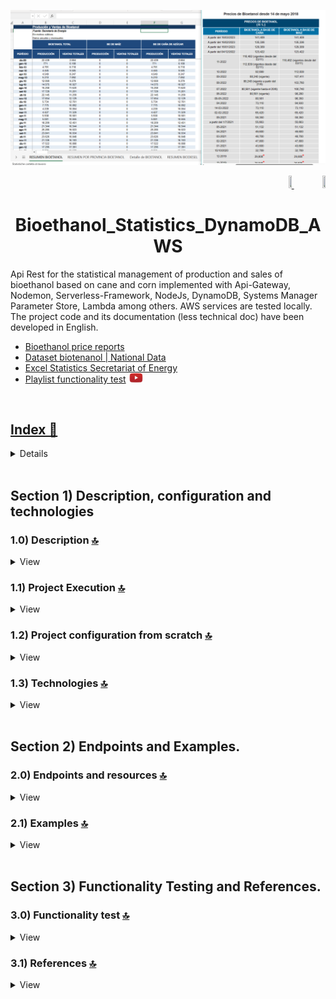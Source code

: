 ![Index app](https://github.com/andresWeitzel/Api_Bioetanol_Estadisticas_DynamoDB_AWS/blob/master/doc/datos/bioetanolTablas.png)

<p align="right">
     <a href="https://github.com/andresWeitzel/Api_Bioetanol_Estadisticas_DynamoDB_AWS/blob/master/translation/README.es.md" target="_blank">
       <img src="https://github.com/andresWeitzel/Api_Bioetanol_Estadisticas_DynamoDB_AWS/blob/master/doc/assets/translation/arg-flag.jpg" width="10%" height="10%" />
   </a>
    <a href="https://github.com/andresWeitzel/Api_Bioetanol_Estadisticas_DynamoDB_AWS/blob/master/README.md" target="_blank">
       <img src="https://github.com/andresWeitzel/Api_Bioetanol_Estadisticas_DynamoDB_AWS/blob/master/doc/assets/translation/eeuu-flag.jpg" width="10%" height="10%" />
   </a>
</p>

<div align="center">

# Bioethanol\_Statistics\_DynamoDB\_AWS

</div>

Api Rest for the statistical management of production and sales of bioethanol based on cane and corn implemented with Api-Gateway, Nodemon, Serverless-Framework, NodeJs, DynamoDB, Systems Manager Parameter Store, Lambda among others. AWS services are tested locally. The project code and its documentation (less technical doc) have been developed in English.

*   [Bioethanol price reports](https://glp.se.gob.ar/biocombustible/reporte_precios_bioetanol.php)
*   [Dataset biotenanol | National Data](https://www.datos.gob.ar/dataset/energia-estadisticas-biodiesel-bioetanol)
*   [Excel Statistics Secretariat of Energy](https://view.officeapps.live.com/op/view.aspx?src=http%3A%2F%2Fwww.energia.gob.ar%2Fcontenidos%2Farchivos%2FReorganizacion%2Finformacion_del_mercado%2Fmercado_hydrocarburos%2Fbio%2Festatisticas_biocombustibles.xls\&wdOrigin=BROWSELINK)
*   [Playlist functionality test](https://www.youtube.com/playlist?list=PLCl11UFjHurDt4nwIAFwH0FTX5hvPl5re) <a href="https://www.youtube.com/playlist?list=PLCl11UFjHurDt4nwIAFwH0FTX5hvPl5re" target="_blank"> <img src="./doc/assets/img/youtube-logo.png" width="5%" height="5%" />

<br>

## Index 📜

<details>
  <summary> View </summary>

  <br>

### Section 1) Description, configuration and technologies

*   [1.0) Project Description.](#10-description-)
*   [1.1) Project Execution.](#11-project-execution-)
*   [1.2) Project configuration from scratch](#12-project-configuration-from-scratch-)
*   [1.3) Technologies.](#13-technologies-)

### Section 2) Endpoints and Examples

*   [2.0) EndPoints and resources.](#20-endpoints-and-resources-)
*   [2.1) Examples.](#21-examples-)

### Section 3) Functionality Testing and References

*   [3.0) Functionality test.](#30-functionality-test-)
*   [3.1) References.](#31-references-)

<br>

</details>

<br>

## Section 1) Description, configuration and technologies

### 1.0) Description [🔝](#index-)

<details>
   <summary>View</summary>

  <br>

Api Rest for the statistical management of the production and marketing of bioethanol based on cane and corn. For its main architecture, all dynamo operations are covered through modularized helpers, endpoints through controllers, enumerations are used, etc. All necessary CRUD operations are also applied, as well as validations of credentials, tokens, headers, body, etc. for each endpoint of each table. The dynamodb tables involved are bioethanolPrices, bioethanolTotal, and bioethanolTypes.
`Important`: There are security alerts from dependabot that were closed as they point to the "serverless-dynamodb-local" plugin. Do not apply security patches to that plugin, as version `^1.0.2` has problems creating tables and running the dynamo service. It is recommended to keep the latest stable version `^0.2.40` with the security alerts generated.

<br>

</details>

### 1.1) Project Execution [🔝](#index-)

<details>
   <summary>View</summary>

*   We create a work environment through some IDE, we may or may not create a root folder for the project, we position ourselves on it

```git
cd 'projectRootName'
```

*   Once a work environment has been created, we clone the project

```git
git clone https://github.com/andresWeitzel/Api_Bioetanol_Estadisticas_DynamoDB_AWS
```

*   We position ourselves on the project

```git
cd 'projectName'
```

*   We install the latest LTS version of [Nodejs(v18)](https://nodejs.org/en/download)
*   We install the Serverless Framework globally if we have not already done so

```git
npm install -g serverless
```

*   We verify the version of Serverless installed

```git
sls -v
```

*   We install all the necessary packages

```git
npm i
```

*   `Important`: There are security alerts from dependabot that were closed as they point to the "serverless-dynamodb-local" plugin. Do not apply security patches to that plugin, as version `^1.0.2` has problems creating tables and running the dynamo service. It is recommended to keep the latest stable version `^0.2.40` with the security alerts generated.
*   For simplification purposes, the file for ssm variables (serverless\_ssm.yml) is included. It is recommended not to include or change credentials, token, etc.
*   The following script configured in the project's package.json is responsible for
    *   Lift serverless-offline ("serverless-offline")
    *   run serverless-offline ("start")
    *   run nodemon and serverless ("start:dev")
    *   format all js and ts files with prettier ("format-prettier")
    *   format all .md files with remark ("format-remark")
    *   etc.
    ```git
         "serverless-offline": "sls offline start",
         "start": "npm run serverless-offline",
         "start:dev": "nodemon -e js,ts,yml,json --exec \"sls offline start\"",
         "format-prettier": "prettier --write \"{src,test}/**/*.{js,ts}\"",
         "check": "remark . --quiet --frail",
         "format-remark": "remark . --quiet --frail --output",
         "format-md": "remark . --output"
    ```
    *   We run the app from terminal.
    ```git
    npm run start
    ```
    *   We run the app with nodemon to auto detect changes from the server.
```git
npm run start:dev
```

*   `Important`: It is possible that there are other previous steps that have not been included due to synchronization between docs in relation to development. Please open a conversation thread within the 'Issues' section of the project.

<br>

</details>

### 1.2) Project configuration from scratch [🔝](#index-)

<details>
<summary>View</summary>

<br>

*   We create a work environment through some IDE, we may or may not create a root folder for the project, we position ourselves on it

```git
cd 'projectRootName'
```

*   Once a work environment has been created, we clone the project

```git
git clone https://github.com/andresWeitzel/Api_Bioetanol_Estadisticas_DynamoDB_AWS
```

*   We position ourselves on the project

```git
cd 'projectName'
```

*   We install the latest LTS version of [Nodejs(v18)](https://nodejs.org/en/download)
*   We install the Serverless Framework globally if we have not already done so

```git
npm install -g serverless
```

*   We verify the version of Serverless installed

```git
sls -v
```

*   We initialize a serverles template

```git
serverless create --template aws-nodejs
```

*   We initialize an npm project

```git
npm init -y
```

*   We install serverless offline

```git
npm i serverless-offline --save-dev
```

*   We add the plugin inside the serverless.yml

```yml
plugins:
   - serverless-offline
```

*   We install serverless ssm

```git
npm i serverless-offline-ssm --save-dev
```

*   We add the plugin inside the serverless.yml

```yml
plugins:
   - serverless-offlline-ssm
```

*   We install the plugin to use dynamodb locally (Not the dynamoDB service, this is configured in the files within .dynamodb).
*   `Important`: There are security alerts from dependabot that were closed as they point to the "serverless-dynamodb-local" plugin. Do not apply security patches to that plugin, as version `^1.0.2` has problems creating tables and running the dynamo service. It is recommended to keep the latest stable version `^0.2.40` with the security alerts generated.

```git
npm install serverless-dynamodb-local --save-dev
```

*   We add the plugin inside the serverless.yml

```yml
plugins:
   - serverless-dynamodb-local
```

*   We install the dynamodb client sdk for the necessary db operations

```git
npm install @aws-sdk/client-dynamodb
```

*   We install the dynamodb sdk lib for the necessary db operations

```git
npm i @aws-sdk/lib-dynamodb
```

*   We will modify the initial template for the standardized configs.
    *   We replaced the initial serverless.yml template with the following one as the base model (change name, etc)...

```yml

service: name

frameworkVersion: '3'

provider:
   name: aws
   runtime: nodejs12.x
   stage: dev
   region: us-west-1
   memorySize: 512
   timeout: 10

plugins:
     - serverless-dynamodb-local
     - serverless-offline-ssm
     - serverless-offline

functions:
   Hello:
     handler: handler.hello

custom:
   serverless-offline:
     httpPort: 4000
     lambdaPort: 4002
   serverless-offline-ssm:
     stages:
       -dev
   dynamodb:
     stages:
       -dev
```

*   We install prettier for indentations

```git
npm i prettier --save
```

*   We install node-input-validator to validate attributes in requests, class objects, etc.

```git
npm i node-input-validator --save
```

*   We must download the .jar along with its config to run the dynamodb service. [Download here](https://docs.aws.amazon.com/amazondynamodb/latest/developerguide/DynamoDBLocal.DownloadingAndRunning.html#DynamoDBLocal.DownloadingAndRunning.title)
*   Once the .jar has been downloaded in .tar format, we decompress and copy all its contents into the `.dynamodb` folder.
*   We install the dependency for the execution of scripts in parallel

```git
npm i --save-dev concurrently
```

*   The following script configured in the project's package.json is responsible for
    Raise serverless-offline (serverless-offline)

```git
  "scripts": {
    "serverless-offline": "sls offline start",
    "start": "npm run serverless-offline"
  },
```

*   We run the app from terminal.

```git
npm start
```

*   We should expect a console output with the following services raised when the previous command is executed

```git
> crud-amazon-dynamodb-aws@1.0.0 start
> npm run serverless-offline

> crud-amazon-dynamodb-aws@1.0.0 serverless-offline
> sls offline start

serverless-offline-ssm checking serverless version 3.31.0.
Dynamodb Local Started, Visit: http://localhost:8000/shell
DynamoDB - created table xxxx

etc.....
```

*   We already have a functional app with an initial structure defined by Serverless-Framework. The application is deployed at http://localhost:4002 and we can test the endpoint declared in the serverless from postman
*   `Clarification`: The rest of the modifications applied to the initial template are not described due to document simplification issues. For more information consult See the [Serverless-framework](https://www.serverless.com/) tutorial for using services, plugins, etc.

<br>

</details>

### 1.3) Technologies [🔝](#index-)

<details>
   <summary>View</summary>

  <br>

| **Technologies** | **Version** | **Purpose** |
| ------------- | ------------- | ------------- |
| [SDK](https://www.serverless.com/framework/docs/guides/sdk/) | 4.3.2 | Automatic Module Injection for Lambdas |
| [Serverless Framework Core v3](https://www.serverless.com//blog/serverless-framework-v3-is-live) | 3.23.0 | Core Services AWS |
| [Serverless Plugin](https://www.serverless.com/plugins/) | 6.2.2 | Libraries for Modular Definition |
| [Systems Manager Parameter Store (SSM)](https://docs.aws.amazon.com/systems-manager/latest/userguide/systems-manager-parameter-store.html) | 3.0 | Management of Environment Variables |
| [Amazon Api Gateway](https://docs.aws.amazon.com/apigateway/latest/developerguide/welcome.html) | 2.0 | API Manager, Authentication, Control and Processing |
| [NodeJS](https://nodejs.org/en/) | 14.18.1 | JS Library |
| [VSC](https://code.visualstudio.com/docs) | 1.72.2 | IDE |
| [Postman](https://www.postman.com/downloads/) | 10.11 | Http Client |
| [CMD](https://learn.microsoft.com/en-us/windows-server/administration/windows-commands/cmd) | 10 | Command Prompt for command line |
| [Git](https://git-scm.com/downloads) | 2.29.1 | Version Control |

</br>

| **Plugin** | **Description** |
| ------------- | ------------- |
| [Serverless Plugin](https://www.serverless.com/plugins/) | Libraries for Modular Definition |
| [serverless-offline](https://www.npmjs.com/package/serverless-offline) | This serverless plugin emulates AWS λ and API Gateway on-premises |
| [serverless-offline-ssm](https://www.npmjs.com/package/serverless-offline-ssm) | finds environment variables that match the SSM parameters at build time and replaces them from a file |

</br>

### VSC Extensions Implemented.

| **Extension** |
| ------------- |
| Prettier - Code formatter |
| YAML - Autoformatter .yml (alt+shift+f) |
| GitLens - Tracking changes |
| Serverless Framework - Autocompleted with snippets |
| Tabnine - AI Autocomplete |
| Others |

<br>

</details>

<br>

## Section 2) Endpoints and Examples.

### 2.0) Endpoints and resources [🔝](#index-)

<details>
   <summary>View</summary>

<br>

</details>

### 2.1) Examples [🔝](#index-)

<details>
   <summary>View</summary>
   //check

<br>

</details>

<br>

## Section 3) Functionality Testing and References.

### 3.0) Functionality test [🔝](#index-)

<details>
   <summary>View</summary>

<br>

</details>

### 3.1) References [🔝](#index-)

<details>
   <summary>View</summary>

  <br>

#### Dynamodb installation

*   [DynamoDB on local executable](https://cloudkatha.com/how-to-install-dynamodb-locally-on-windows-10/#:~:text=How%20to%20Install%20DynamoDB%20Locally%20on%20Windows%2010,Use%20DynamoDB%20Locally%20to%20Create%20a%20Table%20)

#### DynamoDB theory

*   [DynamoDB Guide](https://www.dynamodbguide.com/local-secondary-indexes/)
*   [Official Api DynamoDB Doc](https://docs.aws.amazon.com/apigateway/latest/developerguide/http-api-dynamo-db.html#http-api-dynamo-db-create-table)
*   [Attribute definition](https://tipsfolder.com/range-key-dynamodb-ac5558671b26d5d7f2a34cd9b138c01e/#:~:text=The%20range%20attribute%20is%20the%20type%20key%20of,%28which%20means%20it%20can%20only%20hold%20one%20value%29.)
*   [Partition Key vs Sort](https://stackoverflow.com/questions/27329461/what-is-hash-and-range-primary-key)
*   [Filter Expressions in Dynamodb](https://www.alexdebrie.com/posts/dynamodb-filter-expressions/)
*   [Examples of Filter Expressions in Dynamodb](https://dynobase.dev/dynamodb-filterexpression/)

#### Dynamodb operations sdk v-3

*   [Operations](https://docs.aws.amazon.com/sdk-for-javascript/v3/developer-guide/javascript_dynamodb_code_examples.html)
*   [Operations API-REST](https://docs.aws.amazon.com/apigateway/latest/developerguide/http-api-dynamo-db.html)

#### Video tutorials

*   [Dynamodb local config](https://www.youtube.com/watch?v=-KRykmVIoV0\&t=663s)
*   [Crud Dynamodb](https://www.youtube.com/watch?v=hOcbHz4T0Eg)

#### Dynamodb examples

*   [serverless plugin](https://www.serverless.com/plugins/serverless-dynamodb-local)
*   [Creating multiple tables](https://stackoverflow.com/questions/47327765/creating-two-dynamodb-tables-in-serverless-yml)
*   [dynamodb serverless example](https://github.com/serverless/examples/tree/v3/aws-node-rest-api-with-dynamodb-and-offline)
*   [Dynamodb SDK examples](https://github.com/aws-samples/aws-dynamodb-examples/tree/master/DynamoDB-SDK-Examples/node.js)
*   [CRUD Dynamodb](https://docs.aws.amazon.com/apigateway/latest/developerguide/http-api-dynamo-db.html)

#### Dynamodb code

*   [Api Rest Base](https://github.com/jacksonyuan-yt/dynamodb-crud-api-gateway)

#### Tools

*   [AWS Design Tool app.diagrams.net](https://app.diagrams.net/?splash=0\&libs=aws4)

#### API Gateway

*   [Hello good Api-Gateway Practices](https://docs.aws.amazon.com/whitepapers/latest/best-practices-api-gateway-private-apis-integration/rest-api.html)
*   [Creating Custom Api-keys](https://towardsaws.com/protect-your-apis-by-creating-api-keys-using-serverless-framework-fe662ad37447)

#### Bookstores

*   [Field validation](https://www.npmjs.com/package/node-input-validator)
*   [uuidv4 generator](https://www.npmjs.com/package/uuid)
*   [Nodemon Usage](https://www.npmjs.com/package/nodemon)

#### Package.json

*   [Setting up parallel scripts](https://stackoverflow.com/questions/30950032/how-can-i-run-multiple-npm-scripts-in-parallel)

#### Formating prettier

*   [Formatting Node.js codebase with Prettier](https://dev.to/zsevic/formatting-nodejs-codebase-with-prettier-3ghi)
*   [Set up a Node.js App with ESLint and Prettier ](https://dev.to/devland/set-up-a-nodejs-app-with-eslint-and-prettier-4i7p)

#### Formating remark-link

*   [remark-inline-links](https://github.com/remarkjs/remark-inline-links)
*   [remark-lint-list-item-indent](https://www.npmjs.com/package/remark-lint-list-item-indent)

<br>

</details>
